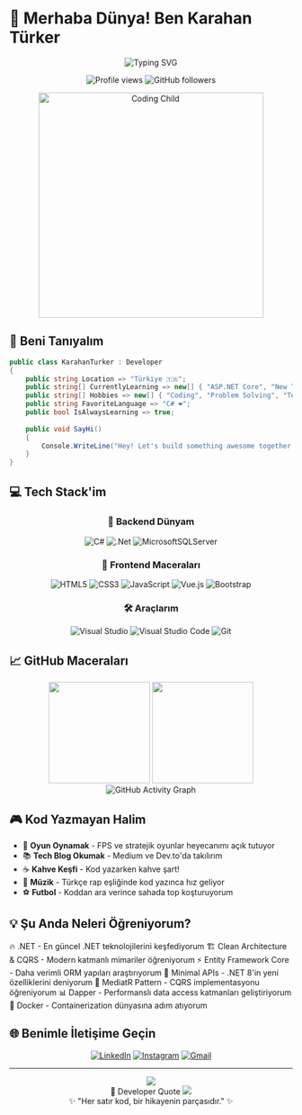 # 🚀 Merhaba Dünya! Ben Karahan Türker

<div align="center">
  <img src="https://readme-typing-svg.herokuapp.com?font=Fira+Code&size=22&duration=3000&pause=1000&color=00D4FF&center=true&vCenter=true&width=600&lines=.NET+Developer+%F0%9F%94%A5;Backend+%E2%9D%A4%EF%B8%8F+Frontend;Kod+Yazarken+Kahve+%E2%98%95;Her+G%C3%BCn+Bir+%C5%9Eey+%C3%96%C4%9Freniyorum+%F0%9F%A7%A0" alt="Typing SVG" />
</div>

<p align="center">
  <img src="https://komarev.com/ghpvc/?username=karahanturkerr&color=blueviolet&style=flat-square&label=Profile+Views" alt="Profile views" />
  <img src="https://img.shields.io/github/followers/karahanturkerr?style=flat-square&color=blue" alt="GitHub followers" />
</p>

<div align="center">
  <img src="https://raw.githubusercontent.com/karahanturkerr/karahanturkerr/main/assets/coding-kid.gif" width="400" alt="Coding Child" />
</div>

## 🎯 Beni Tanıyalım

```csharp
public class KarahanTurker : Developer
{
    public string Location => "Türkiye 🇹🇷";
    public string[] CurrentlyLearning => new[] { "ASP.NET Core", "New Technologies", "Clean Architecture" };
    public string[] Hobbies => new[] { "Coding", "Problem Solving", "Tech Blogs", "Gaming" };
    public string FavoriteLanguage => "C# ❤️";
    public bool IsAlwaysLearning => true;
    
    public void SayHi() 
    {
        Console.WriteLine("Hey! Let's build something awesome together! 🚀");
    }
}
```

## 💻 Tech Stack'im

<div align="center">

### 🎯 Backend Dünyam
![C#](https://img.shields.io/badge/C%23-%23239120.svg?style=for-the-badge&logo=c-sharp&logoColor=white)
![.Net](https://img.shields.io/badge/.NET-5C2D91?style=for-the-badge&logo=.net&logoColor=white)
![MicrosoftSQLServer](https://img.shields.io/badge/Microsoft%20SQL%20Server-CC2927?style=for-the-badge&logo=microsoft%20sql%20server&logoColor=white)

### 🎨 Frontend Maceraları
![HTML5](https://img.shields.io/badge/html5-%23E34F26.svg?style=for-the-badge&logo=html5&logoColor=white)
![CSS3](https://img.shields.io/badge/css3-%231572B6.svg?style=for-the-badge&logo=css3&logoColor=white)
![JavaScript](https://img.shields.io/badge/javascript-%23323330.svg?style=for-the-badge&logo=javascript&logoColor=%23F7DF1E)
![Vue.js](https://img.shields.io/badge/vuejs-%2335495e.svg?style=for-the-badge&logo=vuedotjs&logoColor=%234FC08D)
![Bootstrap](https://img.shields.io/badge/bootstrap-%238511FA.svg?style=for-the-badge&logo=bootstrap&logoColor=white)

### 🛠️ Araçlarım
![Visual Studio](https://img.shields.io/badge/Visual%20Studio-5C2D91.svg?style=for-the-badge&logo=visual-studio&logoColor=white)
![Visual Studio Code](https://img.shields.io/badge/Visual%20Studio%20Code-0078d7.svg?style=for-the-badge&logo=visual-studio-code&logoColor=white)
![Git](https://img.shields.io/badge/git-%23F05033.svg?style=for-the-badge&logo=git&logoColor=white)

</div>

## 📈 GitHub Maceraları
<div align="center">
  <img height="180em" src="https://github-readme-stats.vercel.app/api?username=karahanturkerr&show_icons=true&theme=tokyonight&include_all_commits=true&count_private=true"/>
  <img height="180em" src="https://github-readme-stats.vercel.app/api/top-langs/?username=karahanturkerr&layout=compact&langs_count=7&theme=tokyonight"/>
</div>
<div align="center">
  <img src="https://github-readme-activity-graph.vercel.app/graph?username=karahanturkerr&theme=tokyo-night&bg_color=1a1b27&color=70a5fd&line=bf91f3&point=38bdae" alt="GitHub Activity Graph" />
</div>

## 🎮 Kod Yazmayan Halim

- 🎯 **Oyun Oynamak** - FPS ve stratejik oyunlar heyecanımı açık tutuyor
- 📚 **Tech Blog Okumak** - Medium ve Dev.to'da takılırım
- ☕ **Kahve Keşfi** - Kod yazarken kahve şart!
- 🎵 **Müzik** - Türkçe rap eşliğinde kod yazınca hız geliyor
- ⚽ **Futbol** - Koddan ara verince sahada top koşturuyorum

## 💡 Şu Anda Neleri Öğreniyorum?

🔥 .NET - En güncel .NET teknolojilerini keşfediyorum
🏗️ Clean Architecture & CQRS - Modern katmanlı mimariler öğreniyorum
⚡ Entity Framework Core - Daha verimli ORM yapıları araştırıyorum
🚀 Minimal APIs - .NET 8'in yeni özelliklerini deniyorum
🔄 MediatR Pattern - CQRS implementasyonu öğreniyorum
📊 Dapper - Performanslı data access katmanları geliştiriyorum
🐳 Docker - Containerization dünyasına adım atıyorum

## 🌐 Benimle İletişime Geçin

<div align="center">

[![LinkedIn](https://img.shields.io/badge/LinkedIn-%230077B5.svg?style=for-the-badge&logo=linkedin&logoColor=white)](https://linkedin.com/in/karahanturkerr)
[![Instagram](https://img.shields.io/badge/Instagram-%23E4405F.svg?style=for-the-badge&logo=Instagram&logoColor=white)](https://instagram.com/karahanturkerr)
[![Gmail](https://img.shields.io/badge/Gmail-D14836?style=for-the-badge&logo=gmail&logoColor=white)](mailto:turkerkarahan24@gmail.com)

</div>

---

<div align="center">
  <img src="https://capsule-render.vercel.app/api?type=waving&color=gradient&height=100&section=footer"/>
</div>
<div align="center">
💬 Developer Quote
<img src="https://quotes-github-readme.vercel.app/api?type=horizontal&theme=tokyonight"/>
</div>
<div align="center">
✨ "Her satır kod, bir hikayenin parçasıdır." ✨
</div>
